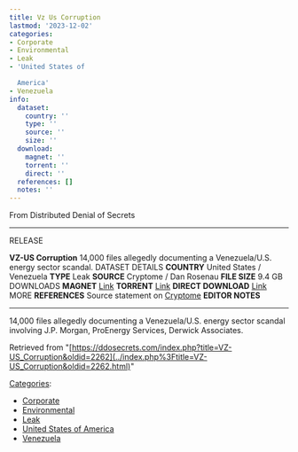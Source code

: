 ```yaml
---
title: Vz Us Corruption
lastmod: '2023-12-02'
categories:
- Corporate
- Environmental
- Leak
- 'United States of

  America'
- Venezuela
info:
  dataset:
    country: ''
    type: ''
    source: ''
    size: ''
  download:
    magnet: ''
    torrent: ''
    direct: ''
  references: []
  notes: ''
---
```




From Distributed Denial of Secrets

---
RELEASE

**VZ-US Corruption**
14,000 files allegedly documenting a Venezuela/U.S. energy sector scandal.
DATASET DETAILS
**COUNTRY** United States / Venezuela
**TYPE** Leak
**SOURCE** Cryptome / Dan Rosenau
**FILE SIZE** 9.4 GB
DOWNLOADS
**MAGNET** [Link](magnet:?xt=urn:btih:D6BFAF0DA36BD22803B3602B0AE01BE711104360&dn=VZ-US-Corruption.7z&tr=udp://tracker.openbittorrent.com:80/announce&tr=udp://tracker.publicbt.com:80/announce)
**TORRENT** [Link](../images/d/d4/VZ-US-Corruption.7z.torrent)
**DIRECT DOWNLOAD** [Link](https://data.ddosecrets.com/VZ-US%20Corruption/)
MORE
**REFERENCES**
Source statement on [Cryptome](https://web.archive.org/web/20190304194334/https://cryptome.org/2015/06/ve-us-corruption.htm)
**EDITOR NOTES**

---

14,000 files allegedly documenting a Venezuela/U.S. energy sector
scandal involving J.P. Morgan, ProEnergy Services, Derwick Associates.

Retrieved from
"[https://ddosecrets.com/index.php?title=VZ-US_Corruption&oldid=2262](../index.php%3Ftitle=VZ-US_Corruption&oldid=2262.html)"

[Categories](./Special:Categories.html "Special:Categories"):

- [Corporate](./Category:Corporate.html "Category:Corporate")
- [Environmental](./Category:Environmental.html "Category:Environmental")
- [Leak](./Category:Leak.html "Category:Leak")
- [United States of
America](./Category:United_States_of_America.html "Category:United States of America")
- [Venezuela](./Category:Venezuela.html "Category:Venezuela")
